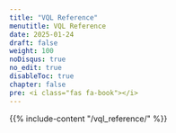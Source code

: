 ```yaml
---
title: "VQL Reference"
menutitle: VQL Reference
date: 2025-01-24
draft: false
weight: 100
noDisqus: true
no_edit: true
disableToc: true
chapter: false
pre: <i class="fas fa-book"></i>
---
```


{{% include-content "/vql_reference/" %}}